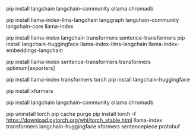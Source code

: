 pip install langchain langchain-community ollama chromadb





pip install llama-index-llms-langchain langgraph langchain-community langchain-core llama-index


pip install llama-index langchain transformers sentence-transformers
pip install langchain-huggingface llama-index-llms-langchain llama-index-embeddings-langchain

pip install llama-index sentence-transformers transformers optimum[exporters]


pip install llama-index transformers torch
pip install langchain-huggingface

pip install xformers


pip install langchain langchain-community ollama chromadb


pip uninstall torch
pip cache purge
pip install torch -f https://download.pytorch.org/whl/torch_stable.html llama-index transformers langchain-huggingface xformers sentencepiece protobuf


